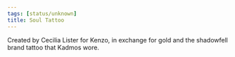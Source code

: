 ```yaml
---
tags: [status/unknown]
title: Soul Tattoo
---
```


Created by Cecilia Lister for Kenzo, in exchange for gold and the shadowfell brand tattoo that Kadmos wore.
